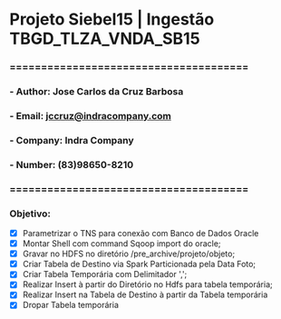 
# Projeto Siebel15 | Ingestão TBGD_TLZA_VNDA_SB15

### ======================================
### - Author: Jose Carlos da Cruz Barbosa
### - Email: jccruz@indracompany.com
### - Company: Indra Company
### - Number: (83)98650-8210
### ======================================

### Objetivo:
  - [x] Parametrizar o TNS para conexão com Banco de Dados Oracle
  - [x] Montar Shell com command Sqoop import do oracle;
  - [x] Gravar no HDFS no diretório /pre_archive/projeto/objeto;
  - [x] Criar Tabela de Destino via Spark Particionada pela Data Foto;
  - [x] Criar Tabela Temporária com Delimitador ',';
  - [x] Realizar Insert à partir do Diretório no Hdfs para tabela temporária;
  - [x] Realizar Insert na Tabela de Destino à partir da Tabela temporária
  - [x] Dropar Tabela temporária
